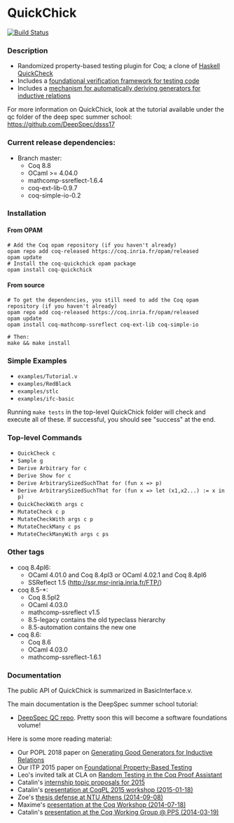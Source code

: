 QuickChick
==========

[![Build Status](https://travis-ci.org/QuickChick/QuickChick.svg?branch=master)](https://travis-ci.org/QuickChick/QuickChick)

### Description
 
  - Randomized property-based testing plugin for Coq; a clone of [Haskell QuickCheck]
  - Includes a [foundational verification framework for testing code]
  - Includes a [mechanism for automatically deriving generators for inductive relations]

[Haskell QuickCheck]:
https://hackage.haskell.org/package/QuickCheck

[foundational verification framework for testing code]:
http://prosecco.gforge.inria.fr/personal/hritcu/publications/foundational-pbt.pdf

[mechanism for automatically deriving generators for inductive relations]:
http://www.cis.upenn.edu/~llamp/pdf/GeneratingGoodGenerators.pdf

For more information on QuickChick, look at the tutorial available under the qc folder 
of the deep spec summer school:
https://github.com/DeepSpec/dsss17

### Current release dependencies:

  - Branch master: 
    * Coq 8.8
    * OCaml >= 4.04.0
    * mathcomp-ssreflect-1.6.4
    * coq-ext-lib-0.9.7
    * coq-simple-io-0.2

### Installation

#### From OPAM

    # Add the Coq opam repository (if you haven't already)
    opam repo add coq-released https://coq.inria.fr/opam/released
    opam update
    # Install the coq-quickchick opam package
    opam install coq-quickchick

#### From source

    # To get the dependencies, you still need to add the Coq opam repository (if you haven't already)
    opam repo add coq-released https://coq.inria.fr/opam/released
    opam update
    opam install coq-mathcomp-ssreflect coq-ext-lib coq-simple-io

    # Then:
    make && make install

### Simple Examples

  - `examples/Tutorial.v`
  - `examples/RedBlack`
  - `examples/stlc`
  - `examples/ifc-basic` 

Running `make tests` in the top-level QuickChick folder will check and execute all of these.
If successful, you should see "success" at the end.

### Top-level Commands

- `QuickCheck c`
- `Sample g`
- `Derive Arbitrary for c`
- `Derive Show for c`
- `Derive ArbitrarySizedSuchThat for (fun x => p)`
- `Derive ArbitrarySizedSuchThat for (fun x => let (x1,x2...) := x in p)`
- `QuickCheckWith args c`
- `MutateCheck c p`
- `MutateCheckWith args c p`
- `MutateCheckMany c ps`
- `MutateCheckManyWith args c ps`


### Other tags

  - coq 8.4pl6:
    * OCaml 4.01.0 and Coq 8.4pl3 or OCaml 4.02.1 and Coq 8.4pl6
    * SSReflect 1.5 (http://ssr.msr-inria.inria.fr/FTP/)
  - coq 8.5-*:
    * Coq 8.5pl2 
    * OCaml 4.03.0
    * mathcomp-ssreflect v1.5 
    + 8.5-legacy contains the old typeclass hierarchy
    + 8.5-automation contains the new one
  - coq 8.6:
    * Coq 8.6
    * OCaml 4.03.0
    * mathcomp-ssreflect-1.6.1

### Documentation
The public API of QuickChick is summarized in BasicInterface.v.

The main documentation is the DeepSpec summer school tutorial:
- [DeepSpec QC repo](https://github.com/DeepSpec/dsss17/tree/master/qc).
Pretty soon this will become a software foundations volume!

Here is some more reading material:
  - Our POPL 2018 paper on [Generating Good Generators for Inductive Relations](http://www.cis.upenn.edu/~llamp/pdf/GeneratingGoodGenerators.pdf)
  - Our ITP 2015 paper on [Foundational Property-Based Testing](http://prosecco.gforge.inria.fr/personal/hritcu/publications/foundational-pbt.pdf)
  - Leo's invited talk at CLA on [Random Testing in the Coq Proof Assistant](https://lemonidas.github.io/pdf/InvitedCLA.pdf)
  - Catalin's [internship topic proposals for 2015](http://prosecco.gforge.inria.fr/personal/hritcu/students/topics/2015/quick-chick.pdf)
  - Catalin's [presentation at CoqPL 2015 workshop (2015-01-18)](http://prosecco.gforge.inria.fr/personal/hritcu/talks/QuickChick-Verified-Testing-CoqPL.pdf)
  - Zoe's [thesis defense at NTU Athens (2014-09-08)](http://prosecco.gforge.inria.fr/personal/hritcu/talks/zoe-defense.pdf)
  - Maxime's [presentation at the Coq Workshop (2014-07-18)](http://prosecco.gforge.inria.fr/personal/hritcu/talks/QuickChick-Coq.pdf)
  - Catalin's [presentation at the Coq Working Group @ PPS (2014-03-19)](http://prosecco.gforge.inria.fr/personal/hritcu/talks/QuickChick-PPS.pdf)
